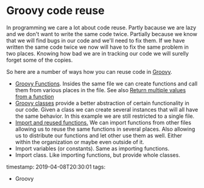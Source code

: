 # Groovy code reuse


In programming we care a lot about code reuse. Partly bacause we are lazy and we don't want to write the same code
twice. Partially because we know that we will find bugs in our code and we'll need to fix them.
If we have written the same code twice we now will have to fix the same problem in two places.
Knowing how bad we are in tracking our code we will surelly forget some of the copies.

So here are a number of ways how you can reuse code in [Groovy](/).



* [Groovy Functions](./groovy-functions.md). Insides the same file we can create functions and call them from various places in the file. See also [Return multiple values from a function](./groovy-return-multiple-values-from-function.md)
* [Groovy classes](./groovy-classes.md) provide a better abstraction of certain functionality in our code. Given a class we can create several instances that will all have the same behavior. In this example we are still restricted to a single file.
* [Import and reused functions.](./groovy-import-functions-from-another-file.md) We can import functions from other files allowing us to reuse the same functions in several places. Also allowing us to distribute our functions and let other use them as well. Either within the organization or maybe even outside of it.
* Import variables (or constants). Same as importing functions.
* Import class. Like importing functions, but provide whole classes.


timestamp: 2019-04-08T20:30:01
tags:
  - Groovy

